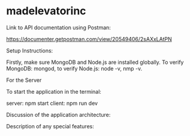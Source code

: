 # madelevatorinc

Link to API documentation using Postman:

https://documenter.getpostman.com/view/20549406/2sAXxLAtPN

Setup Instructions:

Firstly, make sure MongoDB and Node.js are installed globally.
To verify MongoDB: mongod, to verify Node.js: node -v, nmp -v. 

For the Server


To start the application in the terminal:

server: npm start
client: npm run dev

Discussion of the application architecture:

Description of any special features:

